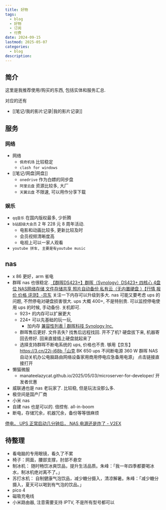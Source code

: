 ```yaml
---
title: 好物
tags:
  - blog
  - 好物
  - 订阅
  - 付费
date: 2024-09-15
lastmod: 2025-05-07
categories:
  - blog
description: 
---
```


## 简介

这里是我推荐使用/购买的东西, 包括实体和服务汇总.

对应的还有

- [[笔记/我的影片记录|我的影片记录]]

## 服务

### 网络

- 网络
    - `佩奇机场` 比较稳定
    - `clash for windows`
- [[笔记/网盘|网盘]]
    - `onedrive` 作为白嫖的同步盘
    - `阿里云盘` 资源比较多, 大厂
    - `天翼云盘` 不限速, 可以用作分享下载

### 娱乐

- `qq音乐` 在国内版权最多, 少折腾
- `b站超级大会员` 2 年 228 元 8 周年活动.  
    - 电影和动画比较多, 更新比较及时
    - 会员视频清晰度高
    - 电视上可以一家人观看
- `youtube 拼车, 主要是有youtube music`

## nas

- x 86 更好，arm 省电
- 群晖 nas 也很稳定. [【群晖DS423+】群晖（Synology）DS423+ 四核心 4盘位 NAS网络存储 文件存储共享 照片自动备份 私有云（无内置硬盘 ）【行情 报价 价格 评测】-京东](https://item.jd.com/100047343428.html) 关注一下内存可以升级到多大. nas 可能又要考虑 ups 的问题, 不然停电对硬盘损害很大. ups 大概 400+, 不是特别贵. 可以监控停电使用 ups 的时候, 手动备份. 关机即可.
    - 923+ 的内存可以扩展更大
    - 224+ 可以先基础的玩一玩,
        - 加内存 [兼容性列表 | 群晖科技 Synology Inc.](https://www.synology.cn/zh-cn/compatibility?search_by=category&category=rams&filter_size=4GB)
    - 群晖售后更好. 文件丢失? 找售后远程找回. 开不了机? 硬盘拔下来, 机器寄回去修好. 回来直接插上硬盘就起来了
    - 选择支持群晖不断电系统的 ups, 价格也不贵. 够用【京东】 https://3.cn/22j-i68b「山克 BK 650 ups 不间断电源 360 W 群晖 NAS 自动关机办公电脑路由网络设备家用商用停电应急备用电源」
点击链接直接打开
- 懒猫微服
    - manateelazycat.github.io/2025/05/03/microserver-for-developer/ 开发者优惠
- 威联通也是 nas 老玩家了. 比较稳, 但是玩法没那么多.
- 极空间是国产厂商
- 小米 nas
- 自建 nas 也是可以的. 倍控有. all-in-boom
- 断电，存储冗余，机器冗余，备份等等很麻烦

[停电， UPS 正常启动几分钟后， NAS 电源还是炸了 - V2EX](https://www.v2ex.com/t/1061996)

## 待整理

- 看电脑的专用眼镜，看久了不累
- 椅子：网面，腰部支撑，肘部不悬空
- 制冰机： 随时畅饮冰爽饮品，提升生活品质。朱峰：「我一年四季都要喝冰水，制冰机绝对离不了。」
- 苏打水机： 自制健康气泡饮品，减少糖分摄入，清凉解暑。朱峰：「减少糖分摄入，夏天可以喝到有气泡的饮品。」
- pico 4
- 磁吸充电线
- 小米路由器, 注意需要支持 IPTV, 不是所有型号都可以
